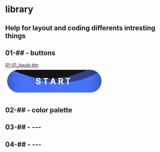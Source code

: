 # library
  
## Help for layout and coding differents intresting things  
  
## 01-##  -  buttons  
[01-01_liquid-btn](https://ivakos.github.io/library/library/01-buttons/01-01_liquid-btn/)  
  ![](images/01-01.JPG)  



## 02-##  -  color palette  
## 03-##  -  ---  
## 04-##  -  ---  